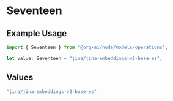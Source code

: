 # Seventeen

## Example Usage

```typescript
import { Seventeen } from "@orq-ai/node/models/operations";

let value: Seventeen = "jina/jina-embeddings-v2-base-es";
```

## Values

```typescript
"jina/jina-embeddings-v2-base-es"
```